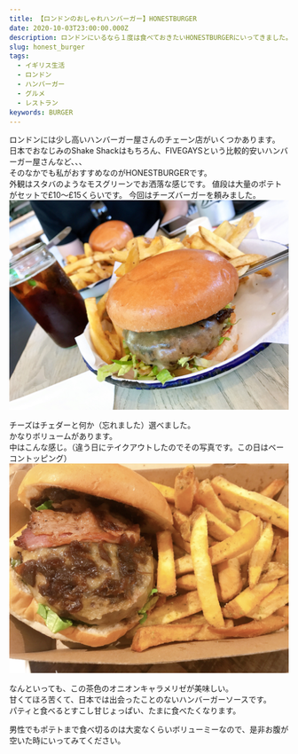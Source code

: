 ```yaml
---
title: 【ロンドンのおしゃれハンバーガー】HONESTBURGER
date: 2020-10-03T23:00:00.000Z
description: ロンドンにいるなら１度は食べておきたいHONESTBURGERにいってきました。
slug: honest_burger
tags: 
  - イギリス生活
  - ロンドン
  - ハンバーガー
  - グルメ
  - レストラン
keywords: BURGER
---   
```


ロンドンには少し高いハンバーガー屋さんのチェーン店がいくつかあります。  
日本でおなじみのShake Shackはもちろん、FIVEGAYSという比較的安いハンバーガー屋さんなど、、、  
そのなかでも私がおすすめなのがHONESTBURGERです。  
外観はスタバのようなモスグリーンでお洒落な感じです。 
値段は大量のポテトがセットで£10〜£15くらいです。
今回はチーズバーガーを頼みました。  
![HONEST](IMG_1674.JPG)  

チーズはチェダーと何か（忘れました）選べました。  
かなりボリュームがあります。  
中はこんな感じ。（違う日にテイクアウトしたのでその写真です。この日はベーコントッピング）  
![HONEST中](IMG_3082.jpg)

なんといっても、この茶色のオニオンキャラメリゼが美味しい。  
甘くてほろ苦くて、日本では出会ったことのないハンバーガーソースです。  
パティと食べるとすこし甘じょっぱい、たまに食べたくなります。  
  
男性でもポテトまで食べ切るのは大変なくらいボリューミーなので、是非お腹が空いた時にいってみてください。  
